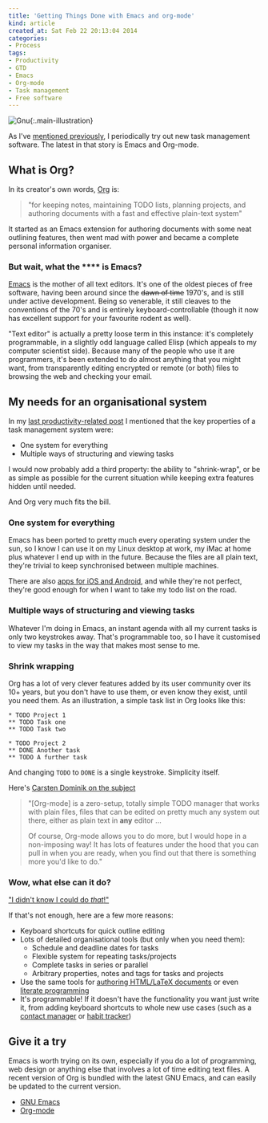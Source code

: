 ```yaml
---
title: 'Getting Things Done with Emacs and org-mode'
kind: article
created_at: Sat Feb 22 20:13:04 2014
categories:
- Process
tags:
- Productivity
- GTD
- Emacs
- Org-mode
- Task management
- Free software
---
```



![Gnu](http://farm3.staticflickr.com/2588/3872158703_cdb8e3aacf.jpg){:.main-illustration}

As I've [mentioned previously](/blog/gtd-things-vs-omnifocus), I periodically try out new task management software.  The latest in that story is Emacs and Org-mode.

## What is Org?

In its creator's own words, [Org](http://orgmode.org) is:

> "for keeping notes, maintaining TODO lists, planning projects, and authoring documents with a fast and effective plain-text system"

It started as an Emacs extension for authoring documents with some neat outlining features, then went mad with power and became a complete personal information organiser.

### But wait, what the \*\*\*\* is Emacs?

[Emacs](http://en.m.wikipedia.org/wiki/Emacs) is the mother of all text editors. It's one of the oldest pieces of free software, having been around since the <del>dawn of time</del> 1970's, and is still under active development. Being so venerable, it still cleaves to the conventions of the 70's and is entirely keyboard-controllable (though it now has excellent support for your favourite rodent as well).

"Text editor" is actually a pretty loose term in this instance: it's completely programmable, in a slightly odd language called Elisp (which appeals to my computer scientist side). Because many of the people who use it are programmers, it's been extended to do almost anything that you might want, from transparently editing encrypted or remote (or both) files to browsing the web and checking your email.

## My needs for an organisational system

In my [last productivity-related post](/blog/gtd-things-vs-omnifocus/) I mentioned that the key properties of a task management system were:

* One system for everything
* Multiple ways of structuring and viewing tasks

I would now probably add a third property: the ability to "shrink-wrap", or be as simple as possible for the current situation while keeping extra features hidden until needed.

And Org very much fits the bill.

### One system for everything

Emacs has been ported to pretty much every operating system under the sun, so I know I can use it on my Linux desktop at work, my iMac at home plus whatever I end up with in the future. Because the files are all plain text, they're trivial to keep synchronised between multiple machines.

There are also [apps for iOS and Android](http://orgmode.org/manual/MobileOrg.html), and while they're not perfect, they're good enough for when I want to take my todo list on the road.

### Multiple ways of structuring and viewing tasks

Whatever I'm doing in Emacs, an instant agenda with all my current tasks is only two keystrokes away. That's programmable too, so I have it customised to view my tasks in the way that makes most sense to me.

### Shrink wrapping

Org has a lot of very clever features added by its user community over its 10+ years, but you don't have to use them, or even know they exist, until you need them. As an illustration, a simple task list in Org looks like this:

    * TODO Project 1
    ** TODO Task one
    ** TODO Task two
    
    * TODO Project 2
    ** DONE Another task
    ** TODO A further task

And changing `TODO` to `DONE` is a single keystroke. Simplicity itself.

Here's [Carsten Dominik on the subject](http://article.gmane.org/gmane.emacs.orgmode/6224)

> "[Org-mode] is a zero-setup, totally simple TODO manager that works with plain files, files that can be edited on pretty much any system out there, either as plain text in **any** editor ...
>
> Of course, Org-mode allows you to do more, but I would hope in a non-imposing way!  It has lots of features under the hood that you can pull in when you are ready, when you find out that there is something more you'd like to do."

### Wow, what else can it do?

["I didn't know I could do *that*!"](HTTP://youtu.be/8uF4W29dGLk)

If that's not enough, here are a few more reasons:

* Keyboard shortcuts for quick outline editing
* Lots of detailed organisational tools (but only when you need them):
  * Schedule and deadline dates for tasks
  * Flexible system for repeating tasks/projects
  * Complete tasks in series or parallel
  * Arbitrary properties, notes and tags for tasks and projects
* Use the same tools for [authoring HTML/LaTeX documents](http://orgmode.org/manual/Exporting.html) or even [literate programming](http://orgmode.org/manual/Working-With-Source-Code.html#Working-With-Source-Code)
* It's programmable! If it doesn't have the functionality you want just write it, from adding keyboard shortcuts to whole new use cases (such as a [contact manager](http://julien.danjou.info/projects/emacs-packages#org-contacts) or [habit tracker](http://orgmode.org/manual/Tracking-your-habits.html))

## Give it a try

Emacs is worth trying on its own, especially if you do a lot of programming, web design or anything else that involves a lot of time editing text files. A recent version of Org is bundled with the latest GNU Emacs, and can easily be updated to the current version.

* [GNU Emacs](http://www.gnu.org/software/emacs/)
* [Org-mode](http://orgmode.org/)
